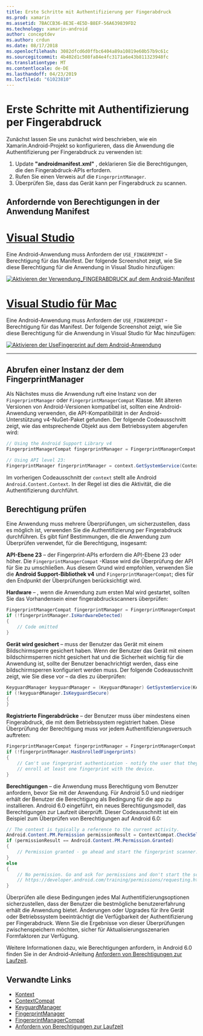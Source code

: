 ```yaml
---
title: Erste Schritte mit Authentifizierung per Fingerabdruck
ms.prod: xamarin
ms.assetid: 7BACCB36-8E3E-4E5D-B8EF-56A639839FD2
ms.technology: xamarin-android
author: conceptdev
ms.author: crdun
ms.date: 08/17/2018
ms.openlocfilehash: 3082dfcd6d0ffbc6404a89a10819e60b57b9c61c
ms.sourcegitcommit: 4b402d1c508fa84e4fc3171a6e43b811323948fc
ms.translationtype: MT
ms.contentlocale: de-DE
ms.lasthandoff: 04/23/2019
ms.locfileid: "61023810"
---
```

# <a name="getting-started-with-fingerprint-authentication"></a>Erste Schritte mit Authentifizierung per Fingerabdruck

Zunächst lassen Sie uns zunächst wird beschrieben, wie ein Xamarin.Android-Projekt so konfigurieren, dass die Anwendung die Authentifizierung per Fingerabdruck zu verwenden ist:

1. Update **"androidmanifest.xml"** , deklarieren Sie die Berechtigungen, die den Fingerabdruck-APIs erfordern.
2. Rufen Sie einen Verweis auf die `FingerprintManager`.
3. Überprüfen Sie, dass das Gerät kann per Fingerabdruck zu scannen.

## <a name="requesting-permissions-in-the-application-manifest"></a>Anfordernde von Berechtigungen in der Anwendung Manifest

# <a name="visual-studiotabwindows"></a>[Visual Studio](#tab/windows)

Eine Android-Anwendung muss Anfordern der `USE_FINGERPRINT` -Berechtigung für das Manifest. Der folgende Screenshot zeigt, wie Sie diese Berechtigung für die Anwendung in Visual Studio hinzufügen:

[![Aktivieren der Verwendung\_FINGERABDRUCK auf dem Android-Manifest](get-started-images/fingerprint-01-vs.png)](get-started-images/fingerprint-01-vs.png#lightbox) 

# <a name="visual-studio-for-mactabmacos"></a>[Visual Studio für Mac](#tab/macos)

Eine Android-Anwendung muss Anfordern der `USE_FINGERPRINT` -Berechtigung für das Manifest. Der folgende Screenshot zeigt, wie Sie diese Berechtigung für die Anwendung in Visual Studio für Mac hinzufügen:

[![Aktivieren der UseFingerprint auf dem Android-Anwendung](get-started-images/fingerprint-01-xs.png)](get-started-images/fingerprint-01-xs.png#lightbox) 

-----

## <a name="getting-an-instance-of-the-fingerprintmanager"></a>Abrufen einer Instanz der dem FingerprintManager

Als Nächstes muss die Anwendung ruft eine Instanz von der `FingerprintManager` oder `FingerprintManagerCompat` Klasse. Mit älteren Versionen von Android-Versionen kompatibel ist, sollten eine Android-Anwendung verwenden, die API-Kompatibilität in der Android-Unterstützung v4-NuGet-Paket gefunden. Der folgende Codeausschnitt zeigt, wie das entsprechende Objekt aus dem Betriebssystem abgerufen wird: 

```csharp
// Using the Android Support Library v4
FingerprintManagerCompat fingerprintManager = FingerprintManagerCompat.From(context);

// Using API level 23:
FingerprintManager fingerprintManager = context.GetSystemService(Context.FingerprintService) as FingerprintManager;
```  

Im vorherigen Codeausschnitt der `context` stellt alle Android `Android.Content.Context`. In der Regel ist dies die Aktivität, die die Authentifizierung durchführt.

## <a name="checking-for-eligibility"></a>Berechtigung prüfen

Eine Anwendung muss mehrere Überprüfungen, um sicherzustellen, dass es möglich ist, verwenden Sie die Authentifizierung per Fingerabdruck durchführen. Es gibt fünf Bestimmungen, die die Anwendung zum Überprüfen verwendet, für die Berechtigung, insgesamt:  

**API-Ebene 23** &ndash; der Fingerprint-APIs erfordern die API-Ebene 23 oder höher. Die `FingerprintManagerCompat` -Klasse wird die Überprüfung der API für Sie zu umschließen. Aus diesem Grund wird empfohlen, verwenden Sie die **Android Support-Bibliothek v4** und `FingerprintManagerCompat`; dies für den Endpunkt der Überprüfungen berücksichtigt wird.

**Hardware** &ndash; , wenn die Anwendung zum ersten Mal wird gestartet, sollten Sie das Vorhandensein einer fingerabdruckscanners überprüfen:

```csharp
FingerprintManagerCompat fingerprintManager = FingerprintManagerCompat.From(context);
if (!fingerprintManager.IsHardwareDetected)
{
    // Code omitted
}
```

**Gerät wird gesichert** &ndash; muss der Benutzer das Gerät mit einem Bildschirmsperre gesichert haben. Wenn der Benutzer das Gerät mit einem bildschirmsperren nicht gesichert hat und die Sicherheit wichtig für die Anwendung ist, sollte der Benutzer benachrichtigt werden, dass eine bildschirmsperren konfiguriert werden muss. Der folgende Codeausschnitt zeigt, wie Sie diese vor – da dies zu überprüfen:

```csharp
KeyguardManager keyguardManager = (KeyguardManager) GetSystemService(KeyguardService);
if (!keyguardManager.IsKeyguardSecure)
{
}
```

**Registrierte Fingerabdrücke** &ndash; der Benutzer muss über mindestens einen Fingerabdruck, die mit dem Betriebssystem registriert haben. Diese Überprüfung der Berechtigung muss vor jedem Authentifizierungsversuch auftreten:

```csharp
FingerprintManagerCompat fingerprintManager = FingerprintManagerCompat.From(context);
if (!fingerprintManager.HasEnrolledFingerprints)
{
    // Can't use fingerprint authentication - notify the user that they need to
    // enroll at least one fingerprint with the device.
}
```

**Berechtigungen** &ndash; die Anwendung muss Berechtigung vom Benutzer anfordern, bevor Sie mit der Anwendung. Für Android 5.0 und niedriger erhält der Benutzer die Berechtigung als Bedingung für die app zu installieren. Android 6.0 eingeführt, ein neues Berechtigungsmodell, das Berechtigungen zur Laufzeit überprüft. Dieser Codeausschnitt ist ein Beispiel zum Überprüfen von Berechtigungen auf Android 6.0:

```csharp
// The context is typically a reference to the current activity.
Android.Content.PM.Permission permissionResult = ContextCompat.CheckSelfPermission(context, Manifest.Permission.UseFingerprint);
if (permissionResult == Android.Content.PM.Permission.Granted)
{
    // Permission granted - go ahead and start the fingerprint scanner.
}
else
{
    // No permission. Go and ask for permissions and don't start the scanner. See
    // https://developer.android.com/training/permissions/requesting.html
}
```

Überprüfen alle diese Bedingungen jedes Mal Authentifizierungsoptionen sicherzustellen, dass der Benutzer die bestmögliche benutzererfahrung erhält die Anwendung bietet. Änderungen oder Upgrades für ihre Gerät oder Betriebssystem beeinträchtigt die Verfügbarkeit der Authentifizierung per Fingerabdruck. Wenn Sie die Ergebnisse von dieser Überprüfungen zwischenspeichern möchten, sicher für Aktualisierungsszenarien Formfaktoren zur Verfügung.

Weitere Informationen dazu, wie Berechtigungen anfordern, in Android 6.0 finden Sie in der Android-Anleitung [Anfordern von Berechtigungen zur Laufzeit](https://developer.android.com/training/permissions/requesting.html).

## <a name="related-links"></a>Verwandte Links

- [Kontext](https://developer.xamarin.com/api/type/Android.Content.Context/)
- [ContextCompat](https://developer.xamarin.com/api/type/Android.Support.V4.Content.ContextCompat/)
- [KeyguardManager](https://developer.xamarin.com/api/type/Android.App.KeyguardManager/)
- [FingerprintManager](https://developer.android.com/reference/android/hardware/fingerprint/FingerprintManager.html)
- [FingerprintManagerCompat](https://developer.android.com/reference/android/support/v4/hardware/fingerprint/FingerprintManagerCompat.html)
- [Anfordern von Berechtigungen zur Laufzeit](https://developer.android.com/training/permissions/requesting.html)
